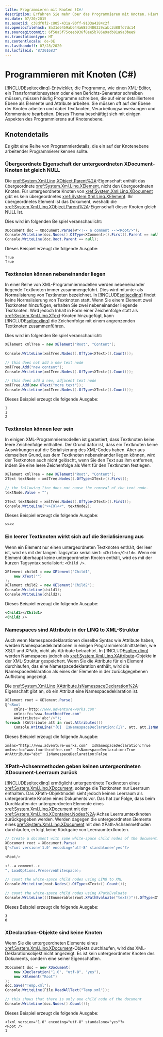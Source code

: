 ```yaml
---
title: Programmieren mit Knoten (C#)
description: Erfahren Sie mehr über das Programmieren mit Knoten. Hiermit können Entwickler Programme schreiben, die auf detaillierterer Ebene arbeiten, als Elemente und Attribute bieten können.
ms.date: 07/20/2015
ms.assetid: c38df0f2-c805-431a-93ff-9103a4284c2f
ms.openlocfilehash: 8a31d6459ab644a682d480239cabc3d88fd7dc14
ms.sourcegitcommit: 6f58a5f75ceeb936f8ee5b786e9adb81a9a3bee9
ms.translationtype: HT
ms.contentlocale: de-DE
ms.lasthandoff: 07/28/2020
ms.locfileid: "87301683"
---
```

# <a name="programming-with-nodes-c"></a>Programmieren mit Knoten (C#)
[!INCLUDE[sqltecxlinq](~/includes/sqltecxlinq-md.md)]-Entwickler, die Programme, wie einen XML-Editor, ein Transformationssystem oder einen Berichts-Generator schreiben müssen, müssen häufig Programme schreiben, die auf einer detaillierteren Ebene als Elemente und Attribute arbeiten. Sie müssen oft auf der Ebene der Knoten arbeiten und dabei Textknoten, Verarbeitungsanweisungen und Kommentare bearbeiten. Dieses Thema beschäftigt sich mit einigen Aspekten des Programmierens auf Knotenebene.  
  
## <a name="node-details"></a>Knotendetails  
 Es gibt eine Reihe von Programmierdetails, die ein auf der Knotenebene arbeitender Programmierer kennen sollte.  
  
### <a name="parent-property-of-children-nodes-of-xdocument-is-set-to-null"></a>Übergeordnete Eigenschaft der untergeordneten XDocument-Knoten ist gleich NULL  
 Die <xref:System.Xml.Linq.XObject.Parent%2A>-Eigenschaft enthält das übergeordnete <xref:System.Xml.Linq.XElement>, nicht den übergeordneten Knoten. Für untergeordnete Knoten von <xref:System.Xml.Linq.XDocument> gibt es kein übergeordnetes <xref:System.Xml.Linq.XElement>. Ihr übergeordnetes Element ist das Dokument, weshalb die <xref:System.Xml.Linq.XObject.Parent%2A>-Eigenschaft dieser Knoten gleich NULL ist.  
  
 Dies wird im folgenden Beispiel veranschaulicht:  
  
```csharp  
XDocument doc = XDocument.Parse(@"<!-- a comment --><Root/>");  
Console.WriteLine(doc.Nodes().OfType<XComment>().First().Parent == null);  
Console.WriteLine(doc.Root.Parent == null);  
```  
  
 Dieses Beispiel erzeugt die folgende Ausgabe:  
  
```output  
True  
True  
```  
  
### <a name="adjacent-text-nodes-are-possible"></a>Textknoten können nebeneinander liegen  
 In einer Reihe von XML-Programmiermodellen werden nebeneinander liegende Textknoten immer zusammengeführt. Dies wird mitunter als Normalisierung von Textknoten bezeichnet. In [!INCLUDE[sqltecxlinq](~/includes/sqltecxlinq-md.md)] findet keine Normalisierung von Textknoten statt. Wenn Sie einem Element zwei Textknoten hinzufügen, erhalten Sie zwei nebeneinander liegende Textknoten. Wird jedoch Inhalt in Form einer Zeichenfolge statt als <xref:System.Xml.Linq.XText>-Knoten hinzugefügt, kann [!INCLUDE[sqltecxlinq](~/includes/sqltecxlinq-md.md)] die Zeichenfolge mit einem angrenzenden Textknoten zusammenführen.  
  
 Dies wird im folgenden Beispiel veranschaulicht:  
  
```csharp  
XElement xmlTree = new XElement("Root", "Content");  
  
Console.WriteLine(xmlTree.Nodes().OfType<XText>().Count());  
  
// this does not add a new text node  
xmlTree.Add("new content");  
Console.WriteLine(xmlTree.Nodes().OfType<XText>().Count());  
  
// this does add a new, adjacent text node  
xmlTree.Add(new XText("more text"));  
Console.WriteLine(xmlTree.Nodes().OfType<XText>().Count());  
```  
  
 Dieses Beispiel erzeugt die folgende Ausgabe:  
  
```output  
1  
1  
2  
```  
  
### <a name="empty-text-nodes-are-possible"></a>Textknoten können leer sein  
 In einigen XML-Programmiermodellen ist garantiert, dass Textknoten keine leere Zeichenfolge enthalten. Der Grund dafür ist, dass ein Textknoten keine Auswirkungen auf die Serialisierung des XML-Codes haben. Aber aus demselben Grund, aus dem Textknoten nebeneinander liegen können, wird der Textknoten auch nicht gelöscht, wenn Sie den Text aus ihm entfernen, indem Sie eine leere Zeichenfolge als Wert für den Textknoten festlegen.  
  
```csharp  
XElement xmlTree = new XElement("Root", "Content");  
XText textNode = xmlTree.Nodes().OfType<XText>().First();  
  
// the following line does not cause the removal of the text node.  
textNode.Value = "";  
  
XText textNode2 = xmlTree.Nodes().OfType<XText>().First();  
Console.WriteLine(">>{0}<<", textNode2);
```  
  
 Dieses Beispiel erzeugt die folgende Ausgabe:  
  
```output  
>><<  
```  
  
### <a name="an-empty-text-node-impacts-serialization"></a>Ein leerer Textknoten wirkt sich auf die Serialisierung aus  
 Wenn ein Element nur einen untergeordneten Textknoten enthält, der leer ist, wird es mit der langen Tagsyntax serialisiert: `<Child></Child>`. Wenn ein Element überhaupt keine untergeordneten Knoten enthält, wird es mit der kurzen Tagsyntax serialisiert: `<Child />`.  
  
```csharp  
XElement child1 = new XElement("Child1",  
    new XText("")  
);  
XElement child2 = new XElement("Child2");  
Console.WriteLine(child1);  
Console.WriteLine(child2);
```  
  
 Dieses Beispiel erzeugt die folgende Ausgabe:  
  
```xml  
<Child1></Child1>  
<Child2 />  
```  
  
### <a name="namespaces-are-attributes-in-the-linq-to-xml-tree"></a>Namespaces sind Attribute in der LINQ to XML-Struktur  
 Auch wenn Namespacedeklarationen dieselbe Syntax wie Attribute haben, werden Namespacedeklarationen in einigen Programmierschnittstellen, wie XSLT und XPath, nicht als Attribute betrachtet. In [!INCLUDE[sqltecxlinq](~/includes/sqltecxlinq-md.md)] werden Namespaces jedoch als <xref:System.Xml.Linq.XAttribute>-Objekte in der XML-Struktur gespeichert. Wenn Sie die Attribute für ein Element durchlaufen, das eine Namespacedeklaration enthält, wird die Namespacedeklaration als eines der Elemente in der zurückgegebenen Auflistung angezeigt.  
  
 Die <xref:System.Xml.Linq.XAttribute.IsNamespaceDeclaration%2A>-Eigenschaft gibt an, ob ein Attribut eine Namespacedeklaration ist.  
  
```csharp  
XElement root = XElement.Parse(  
@"<Root  
    xmlns='http://www.adventure-works.com'  
    xmlns:fc='www.fourthcoffee.com'  
    AnAttribute='abc'/>");  
foreach (XAttribute att in root.Attributes())  
    Console.WriteLine("{0}  IsNamespaceDeclaration:{1}", att, att.IsNamespaceDeclaration);  
```  
  
 Dieses Beispiel erzeugt die folgende Ausgabe:  
  
```output  
xmlns="http://www.adventure-works.com"  IsNamespaceDeclaration:True  
xmlns:fc="www.fourthcoffee.com"  IsNamespaceDeclaration:True  
AnAttribute="abc"  IsNamespaceDeclaration:False  
```  
  
### <a name="xpath-axis-methods-do-not-return-child-white-space-of-xdocument"></a>XPath-Achsenmethoden geben keinen untergeordneten XDocument-Leerraum zurück  
 [!INCLUDE[sqltecxlinq](~/includes/sqltecxlinq-md.md)] ermöglicht untergeordnete Textknoten eines <xref:System.Xml.Linq.XDocument>, solange die Textknoten nur Leerraum enthalten. Das XPath-Objektmodell sieht jedoch keinen Leerraum als untergeordnete Knoten eines Dokuments vor. Das hat zur Folge, dass beim Durchlaufen der untergeordneten Elemente eines <xref:System.Xml.Linq.XDocument> mit der <xref:System.Xml.Linq.XContainer.Nodes%2A>-Achse Leerraumtextknoten zurückgegeben werden. Werden dagegen die untergeordneten Elemente eines <xref:System.Xml.Linq.XDocument> mit den XPath-Achsenmethoden durchlaufen, erfolgt keine Rückgabe von Leerraumtextknoten.  
  
```csharp  
// Create a document with some white-space child nodes of the document.  
XDocument root = XDocument.Parse(  
@"<?xml version='1.0' encoding='utf-8' standalone='yes'?>  
  
<Root/>  
  
<!--a comment-->  
", LoadOptions.PreserveWhitespace);  
  
// count the white-space child nodes using LINQ to XML  
Console.WriteLine(root.Nodes().OfType<XText>().Count());  
  
// count the white-space child nodes using XPathEvaluate  
Console.WriteLine(((IEnumerable)root.XPathEvaluate("text()")).OfType<XText>().Count());
```  
  
 Dieses Beispiel erzeugt die folgende Ausgabe:  
  
```output  
3  
0  
```  
  
### <a name="xdeclaration-objects-are-not-nodes"></a>XDeclaration-Objekte sind keine Knoten  
 Wenn Sie die untergeordneten Elemente eines <xref:System.Xml.Linq.XDocument>-Objekts durchlaufen, wird das XML-Deklarationsobjekt nicht angezeigt. Es ist kein untergeordneter Knoten des Dokuments, sondern eine seiner Eigenschaften.  
  
```csharp  
XDocument doc = new XDocument(  
    new XDeclaration("1.0", "utf-8", "yes"),  
    new XElement("Root")  
);  
doc.Save("Temp.xml");  
Console.WriteLine(File.ReadAllText("Temp.xml"));  
  
// this shows that there is only one child node of the document  
Console.WriteLine(doc.Nodes().Count());  
```  
  
 Dieses Beispiel erzeugt die folgende Ausgabe:  
  
```output  
<?xml version="1.0" encoding="utf-8" standalone="yes"?>  
<Root />  
1  
```  
  